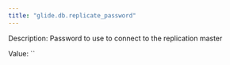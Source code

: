 ```yaml
---
title: "glide.db.replicate_password"
---
```


Description: Password to use to connect to the replication master

Value: ``